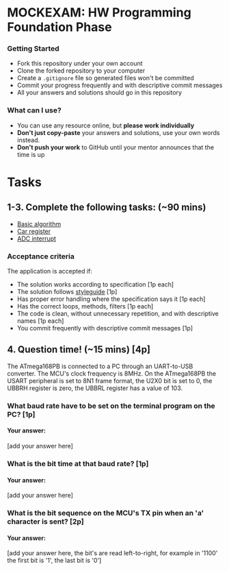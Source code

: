 # MOCKEXAM: HW Programming Foundation Phase

### Getting Started
 - Fork this repository under your own account
 - Clone the forked repository to your computer
 - Create a `.gitignore` file so generated files won't be committed
 - Commit your progress frequently and with descriptive commit messages
 - All your answers and solutions should go in this repository

### What can I use?
- You can use any resource online, but **please work individually**
- **Don't just copy-paste** your answers and solutions, use your own words instead.
- **Don't push your work** to GitHub until your mentor announces that the time is up

# Tasks
## 1-3. Complete the following tasks: (~90 mins)
- [Basic algorithm](algorithm/algorithm.c)
- [Car register](car-register/car_register.c)
- [ADC interrupt](adc-intr/)

### Acceptance criteria
The application is accepted if:
- The solution works according to specification [1p each]
- The solution follows [styleguide](https://github.com/greenfox-academy/totoro-syllabus/blob/master/STYLEGUIDE.md) [1p]
- Has proper error handling where the specification says it [1p each]
- Has the correct loops, methods, filters [1p each]
- The code is clean, without unnecessary repetition, and with descriptive names [1p each]
- You commit frequently with descriptive commit messages [1p]

## 4. Question time! (~15 mins) [4p]
The ATmega168PB is connected to a PC through an UART-to-USB converter. The MCU's clock frequency is 8MHz. On the ATmega168PB the USART peripheral is set to 8N1 frame format, the U2X0 bit is set to 0, the UBBRH register is zero, the UBBRL register has a value of 103.

### What baud rate have to be set on the terminal program on the PC? [1p]

#### Your answer:
[add your answer here]

### What is the bit time at that baud rate? [1p]

#### Your answer:
[add your answer here]

### What is the bit sequence on the MCU's TX pin when an 'a' character is sent? [2p]
#### Your answer:
[add your answer here, the bit's are read left-to-right, for example in '1100' the first bit is '1', the last bit is '0']
